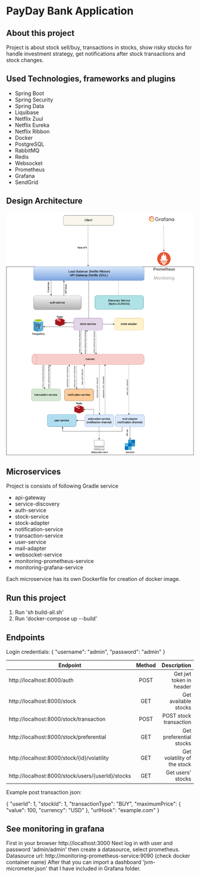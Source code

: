 # PayDay Bank Application

## About this project
Project is about stock sell/buy, transactions in stocks, show risky stocks for handle investment strategy, get notifications after stock transactions and stock changes.

## Used Technologies, frameworks and plugins

- Spring Boot
- Spring Security
- Spring Data
- Liquibase
- Netflix Zuul
- Netflix Eureka
- Netflix Ribbon
- Docker
- PostgreSQL
- RabbitMQ
- Redis
- Websocket
- Prometheus
- Grafana
- SendGrid

## Design Architecture
![alt text](https://github.com/kleppmann/PayDay/blob/master/Design%20Architecture.png)

## Microservices

Project is consists of following Gradle service
- api-gateway
- service-discovery
- auth-service
- stock-service
- stock-adapter
- notification-service
- transaction-service
- user-service
- mail-adapter
- websocket-service
- monitoring-prometheus-service
- monitoring-grafana-service

Each microservice has its own Dockerfile for creation of docker image.

## Run this project

1. Run 'sh build-all.sh'
2. Run 'docker-compose up --build'

## Endpoints

Login credentials:
{
	"username": "admin",
	"password": "admin"
}

| Endpoint                                          | Method            | Description                   |
| -------------                                     |:-------------:    | -----:                        |
| http://localhost:8000/auth                        | POST              | Get jwt token in header       |                  
| http://localhost:8000/stock                       | GET               | Get available stocks          |
| http://localhost:8000/stock/transaction           | POST              | POST stock transaction        |
| http://localhost:8000/stock/preferential          | GET               | Get preferential stocks       |
| http://localhost:8000/stock/{id}/volatility       | GET               | Get volatility of the stock   |
| http://localhost:8000/stock/users/{userId}/stocks | GET               | Get users' stocks             |

Example post transaction json:

{
	"userId": 1,
	"stockId": 1,
	"transactionType": "BUY",
	"maximumPrice": {
		"value": 100,
		"currency": "USD"
	},
	"urlHook": "example.com"
}

## See monitoring in grafana

First in your browser http://localhost:3000
Next log in with user and password 'admin/admin' then create a datasource, select prometheus. 
Datasource url: http://monitoring-prometheus-service:9090 (check docker container name)
After that you can import a dashboard 'jvm-micrometer.json' that I have included in Grafana folder.
